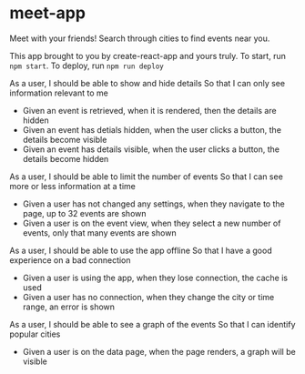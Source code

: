 # meet-app
Meet with your friends! Search through cities to find events near you.

This app brought to you by create-react-app and yours truly.
To start, run `npm start`.
To deploy, run `npm run deploy`

As a user,
I should be able to show and hide details
So that I can only see information relevant to me

 * Given an event is retrieved, when it is rendered, then the details are hidden
 * Given an event has detials hidden, when the user clicks a button, the details become visible
 * Given an event has details visible, when the user clicks a button, the details become hidden

As a user,
I should be able to limit the number of events
So that I can see more or less information at a time

 * Given a user has not changed any settings, when they navigate to the page, up to 32 events are shown
 * Given a user is on the event view, when they select a new number of events, only that many events are shown

As a user,
I should be able to use the app offline
So that I have a good experience on a bad connection

 * Given a user is using the app, when they lose connection, the cache is used
 * Given a user has no connection, when they change the city or time range, an error is shown

As a user,
I should be able to see a graph of the events
So that I can identify popular cities

 * Given a user is on the data page, when the page renders, a graph will be visible 
